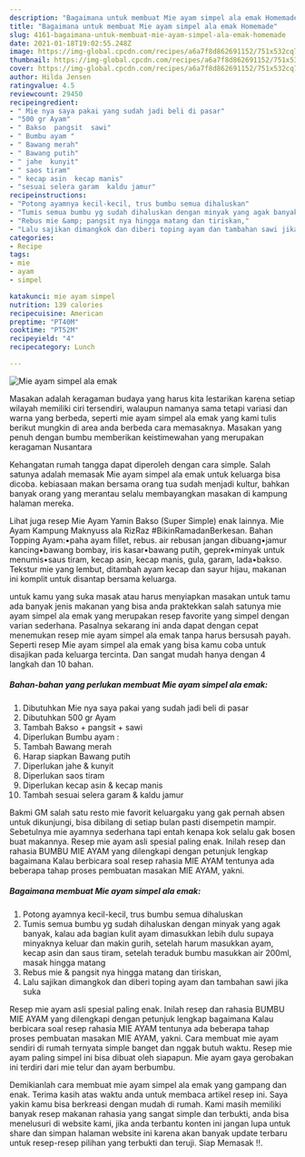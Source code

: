 ```yaml
---
description: "Bagaimana untuk membuat Mie ayam simpel ala emak Homemade"
title: "Bagaimana untuk membuat Mie ayam simpel ala emak Homemade"
slug: 4161-bagaimana-untuk-membuat-mie-ayam-simpel-ala-emak-homemade
date: 2021-01-18T19:02:55.248Z
image: https://img-global.cpcdn.com/recipes/a6a7f8d862691152/751x532cq70/mie-ayam-simpel-ala-emak-foto-resep-utama.jpg
thumbnail: https://img-global.cpcdn.com/recipes/a6a7f8d862691152/751x532cq70/mie-ayam-simpel-ala-emak-foto-resep-utama.jpg
cover: https://img-global.cpcdn.com/recipes/a6a7f8d862691152/751x532cq70/mie-ayam-simpel-ala-emak-foto-resep-utama.jpg
author: Hilda Jensen
ratingvalue: 4.5
reviewcount: 29450
recipeingredient:
- " Mie nya saya pakai yang sudah jadi beli di pasar"
- "500 gr Ayam"
- " Bakso  pangsit  sawi"
- " Bumbu ayam "
- " Bawang merah"
- " Bawang putih"
- " jahe  kunyit"
- " saos tiram"
- " kecap asin  kecap manis"
- "sesuai selera garam  kaldu jamur"
recipeinstructions:
- "Potong ayamnya kecil-kecil, trus bumbu semua dihaluskan"
- "Tumis semua bumbu yg sudah dihaluskan dengan minyak yang agak banyak, kalau ada bagian kulit ayam dimasukkan lebih dulu supaya minyaknya keluar dan makin gurih, setelah harum masukkan ayam, kecap asin dan saus tiram, setelah teraduk bumbu masukkan air 200ml, masak hingga matang"
- "Rebus mie &amp; pangsit nya hingga matang dan tiriskan,"
- "Lalu sajikan dimangkok dan diberi toping ayam dan tambahan sawi jika suka"
categories:
- Recipe
tags:
- mie
- ayam
- simpel

katakunci: mie ayam simpel 
nutrition: 139 calories
recipecuisine: American
preptime: "PT40M"
cooktime: "PT52M"
recipeyield: "4"
recipecategory: Lunch

---
```



![Mie ayam simpel ala emak](https://img-global.cpcdn.com/recipes/a6a7f8d862691152/751x532cq70/mie-ayam-simpel-ala-emak-foto-resep-utama.jpg)

Masakan adalah keragaman budaya yang harus kita lestarikan karena setiap wilayah memiliki ciri tersendiri, walaupun namanya sama tetapi variasi dan warna yang berbeda, seperti mie ayam simpel ala emak yang kami tulis berikut mungkin di area anda berbeda cara memasaknya. Masakan yang penuh dengan bumbu memberikan keistimewahan yang merupakan keragaman Nusantara

Kehangatan rumah tangga dapat diperoleh dengan cara simple. Salah satunya adalah memasak Mie ayam simpel ala emak untuk keluarga bisa dicoba. kebiasaan makan bersama orang tua sudah menjadi kultur, bahkan banyak orang yang merantau selalu membayangkan masakan di kampung halaman mereka.

Lihat juga resep Mie Ayam Yamin Bakso (Super Simple) enak lainnya. Mie Ayam Kampung Maknyuss ala RizRaz #BikinRamadanBerkesan. Bahan Topping Ayam:•paha ayam fillet, rebus. air rebusan jangan dibuang•jamur kancing•bawang bombay, iris kasar•bawang putih, geprek•minyak untuk menumis•saus tiram, kecap asin, kecap manis, gula, garam, lada•bakso. Tekstur mie yang lembut, ditambah ayam kecap dan sayur hijau, makanan ini komplit untuk disantap bersama keluarga.

untuk kamu yang suka masak atau harus menyiapkan masakan untuk tamu ada banyak jenis makanan yang bisa anda praktekkan salah satunya mie ayam simpel ala emak yang merupakan resep favorite yang simpel dengan varian sederhana. Pasalnya sekarang ini anda dapat dengan cepat menemukan resep mie ayam simpel ala emak tanpa harus bersusah payah.
Seperti resep Mie ayam simpel ala emak yang bisa kamu coba untuk disajikan pada keluarga tercinta. Dan sangat mudah hanya dengan 4 langkah dan 10 bahan.


<!--inarticleads1-->

##### Bahan-bahan yang perlukan membuat Mie ayam simpel ala emak:

1. Dibutuhkan  Mie nya saya pakai yang sudah jadi beli di pasar
1. Dibutuhkan 500 gr Ayam
1. Tambah  Bakso + pangsit + sawi
1. Diperlukan  Bumbu ayam :
1. Tambah  Bawang merah
1. Harap siapkan  Bawang putih
1. Diperlukan  jahe &amp; kunyit
1. Diperlukan  saos tiram
1. Diperlukan  kecap asin &amp; kecap manis
1. Tambah sesuai selera garam &amp; kaldu jamur


Bakmi GM salah satu resto mie favorit keluargaku yang gak pernah absen untuk dikunjungi, bisa dibilang di setiap bulan pasti disempetin mampir. Sebetulnya mie ayamnya sederhana tapi entah kenapa kok selalu gak bosen buat makannya. Resep mie ayam asli spesial paling enak. Inilah resep dan rahasia BUMBU MIE AYAM yang dilengkapi dengan petunjuk lengkap bagaimana Kalau berbicara soal resep rahasia MIE AYAM tentunya ada beberapa tahap proses pembuatan masakan MIE AYAM, yakni. 

<!--inarticleads2-->

##### Bagaimana membuat  Mie ayam simpel ala emak:

1. Potong ayamnya kecil-kecil, trus bumbu semua dihaluskan
1. Tumis semua bumbu yg sudah dihaluskan dengan minyak yang agak banyak, kalau ada bagian kulit ayam dimasukkan lebih dulu supaya minyaknya keluar dan makin gurih, setelah harum masukkan ayam, kecap asin dan saus tiram, setelah teraduk bumbu masukkan air 200ml, masak hingga matang
1. Rebus mie &amp; pangsit nya hingga matang dan tiriskan,
1. Lalu sajikan dimangkok dan diberi toping ayam dan tambahan sawi jika suka


Resep mie ayam asli spesial paling enak. Inilah resep dan rahasia BUMBU MIE AYAM yang dilengkapi dengan petunjuk lengkap bagaimana Kalau berbicara soal resep rahasia MIE AYAM tentunya ada beberapa tahap proses pembuatan masakan MIE AYAM, yakni. Cara membuat mie ayam sendiri di rumah ternyata simple banget dan nggak butuh waktu. Resep mie ayam paling simpel ini bisa dibuat oleh siapapun. Mie ayam gaya gerobakan ini terdiri dari mie telur dan ayam berbumbu. 

Demikianlah cara membuat mie ayam simpel ala emak yang gampang dan enak. Terima kasih atas waktu anda untuk membaca artikel resep ini. Saya yakin kamu bisa berkreasi dengan mudah di rumah. Kami masih memiliki banyak resep makanan rahasia yang sangat simple dan terbukti, anda bisa menelusuri di website kami, jika anda terbantu konten ini jangan lupa untuk share dan simpan halaman website ini karena akan banyak update terbaru untuk resep-resep pilihan yang terbukti dan teruji. Siap Memasak !!. 
